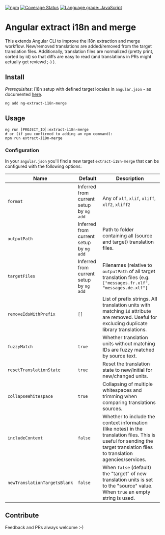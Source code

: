 [![npm](https://img.shields.io/npm/v/ng-extract-i18n-merge)](https://www.npmjs.com/package/ng-extract-i18n-merge)
[![Coverage Status](https://coveralls.io/repos/github/daniel-sc/ng-extract-i18n-merge/badge.svg?branch=master)](https://coveralls.io/github/daniel-sc/ng-extract-i18n-merge?branch=master)
[![Language grade: JavaScript](https://img.shields.io/lgtm/grade/javascript/g/daniel-sc/ng-extract-i18n-merge.svg?logo=lgtm&logoWidth=18)](https://lgtm.com/projects/g/daniel-sc/ng-extract-i18n-merge/context:javascript)

# Angular extract i18n and merge

This extends Angular CLI to improve the i18n extraction and merge workflow. New/removed translations are added/removed
from the target translation files. Additionally, translation files are normalized (pretty print, sorted by id) so that
diffs are easy to read (and translations in PRs might actually get reviewd ;-) ).

## Install

_Prerequisites_: i18n setup with defined target locales in `angular.json` - as
documented [here](https://angular.io/guide/i18n-common-merge).

```shell
ng add ng-extract-i18n-merge
```

## Usage

```shell
ng run [PROJECT_ID]:extract-i18n-merge
# or (if you confirmed to adding an npm command):
npm run extract-i18n-merge 
```

### Configuration

In your `angular.json` you'll find a new target `extract-i18n-merge` that can be configured with the following options:

| Name                         | Default                                 | Description                                                                                                                                                                 |
|------------------------------|-----------------------------------------|-----------------------------------------------------------------------------------------------------------------------------------------------------------------------------|
| `format`                     | Inferred from current setup by `ng add` | Any of `xlf`, `xlif`, `xliff`, `xlf2`, `xliff2`                                                                                                                             |
| `outputPath`                 | Inferred from current setup by `ng add` | Path to folder containing all (source and target) translation files.                                                                                                        |
| `targetFiles`                | Inferred from current setup by `ng add` | Filenames (relative to `outputPath` of all target translation files (e.g. `["messages.fr.xlf", "messages.de.xlf"]`                                                          |
| `removeIdsWithPrefix`        | `[]`                                    | List of prefix strings. All translation units with matching `id` attribute are removed. Useful for excluding duplicate library translations.                                |
| `fuzzyMatch`                 | `true`                                  | Whether translation units without matching IDs are fuzzy matched by source text.                                                                                            |
| `resetTranslationState`      | `true`                                  | Reset the translation state to new/initial for new/changed units.                                                                                                           |
| `collapseWhitespace`         | `true`                                  | Collapsing of multiple whitespaces and trimming when comparing translations sources.                                                                                        |
| `includeContext`             | `false`                                 | Whether to include the context information (like notes) in the translation files. This is useful for sending the target translation files to translation agencies/services. |
| `newTranslationTargetsBlank` | `false`                                 | When `false` (default) the "target" of new translation units is set to the "source" value. When `true` an empty string is used.                                             |

## Contribute

Feedback and PRs always welcome :-)
